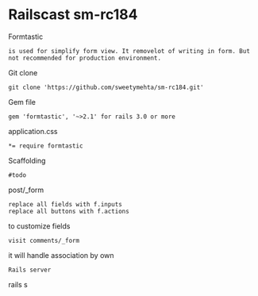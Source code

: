 Railscast sm-rc184
==================

Formtastic
```
is used for simplify form view. It removelot of writing in form. But not recommended for production environment.
```
Git clone
```
git clone 'https://github.com/sweetymehta/sm-rc184.git'
```

Gem file
```
gem 'formtastic', '~>2.1' for rails 3.0 or more
```

application.css
```
*= require formtastic
```
Scaffolding
```
#todo
```
post/_form
```
replace all fields with f.inputs
replace all buttons with f.actions
```
to  customize fields
```
visit comments/_form
```
it will handle association by own
```
Rails server
```
rails s
```
